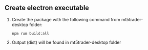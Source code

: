## Create electron executable

1. Create the package with the following command from mt5trader-desktop folder:
    ```
    npm run build:all
2. Output (dist) will be found in mt5trader-desktop folder